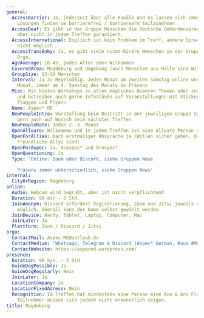 ```yaml
---
general:
  AccessBarrier: Ja, jederzeit über alle Kanäle und es lassen sich immer Individuelle
    Lösungen finden um barrierefrei / barrierearm teilzunehmen
  AccessDeaf: Es gibt in der Gruppe Menschen die Deutsche Gebärdensprache beherrschen,
    aber nicht in jedem Treffen garantiert.
  AccessInternational: Englisch ist kein Problem im Treff, andere Sprachen aktuell
    nicht möglich
  AccessTransEnby: Ja, es gibt viele nicht-binäre Menschen in der Gruppe, inkl. der
    Orga.
  AgeAverage: 16-45, jedes Alter aber Wilkommen
  CoveredArea: Magdeburg und Umgebung (auch Menschen aus Halle sind Wilkommen)
  GroupSize: 15-20 Menschen
  Interval: Ja zu Regelmäßig. Jeden Monat am zweiten Samstag online und jeden zweiten
    Monat, immer am 4. Samstag des Monats in Präsenz
  Misc: Wir bieten Workshops zu allen möglichen Queeren Themen oder zum Aspec* an,
    und betreiben auch gerne Infostände auf Veranstaltungen mit Stickern, Buttonmaschine,
    Flaggen und Flyern
  Name: Aspec* MD
  NewPeopleIntro: Vorstellung beim Beitritt in der jeweiligen Gruppe SocialMedia Gruppe,
    gern auch auf Wunsch beim nächsten Treffen
  NewPeopleRate: Jeden 2.-3. Monat
  OpenAlloaro: Wilkommen und in jedem Treffen ist eine Alloaro Person dabei
  OpenForAllies: Nach erstmaliger Absprache ja (Wollen sicher gehen, dass es Aspec*
    Freundliche Allys sind)
  OpenForAspec: Ja, Acespec* und Arospec*
  OpenQuestioning: Ja
  Type: 'Online: Zoom oder Discord, siehe Gruppen News

    Präsens immer unterschiedlich, siehe Gruppen News'
internal:
  CityOrRegion: Magdeburg
online:
  Audio: Webcam wird begrüßt, aber ist nicht verpflichtend
  Duration: 90 min - 3 Std.
  JoinAnonym: Discord erfordert Registrierung, Zoom und Jitsi jeweils ohne Registrierung
    möglich. Überall kann der Name selbst gewählt werden
  JoinDevice: Handy, Tablet, Laptop, Computer, Mac
  JoinLater: Ja
  Plattform: Zoom / Discord / Jitsi
orga:
  ContactMail: Aspec-MD@outlook.de
  ContactMedium: 'Whatsapp, Telegram & Discord (Aspec* German, Raum #Magdeburg)'
  ContactWebsite: https://aspecmd.wordpress.com/
presence:
  Duration: 90 min. - 2 Std.
  GuideDogPossible: Ja
  GuideDogRegularly: Nein
  JoinLater: Ja
  LocationCompany: Ja
  LocationFixedAdress: Nein
  Recognition: Im Treffen hat mindestens eine Person eine Ace & Aro Flagge dabei,
    Teilnehmer müssen sich jedoch nicht erkenntlich zeigen.
title: Magdeburg
---
```

